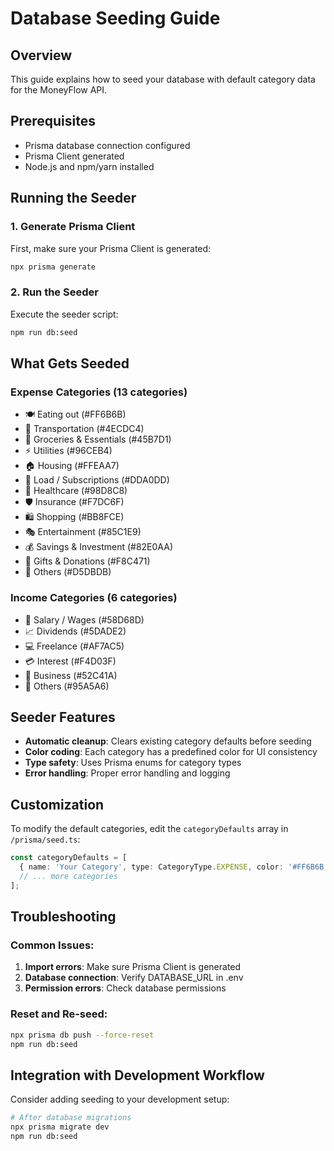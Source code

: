 # Database Seeding Guide

## Overview
This guide explains how to seed your database with default category data for the MoneyFlow API.

## Prerequisites
- Prisma database connection configured
- Prisma Client generated
- Node.js and npm/yarn installed

## Running the Seeder

### 1. Generate Prisma Client
First, make sure your Prisma Client is generated:
```bash
npx prisma generate
```

### 2. Run the Seeder
Execute the seeder script:
```bash
npm run db:seed
```

## What Gets Seeded

### Expense Categories (13 categories)
- 🍽️ Eating out (#FF6B6B)
- 🚗 Transportation (#4ECDC4)
- 🛒 Groceries & Essentials (#45B7D1)
- ⚡ Utilities (#96CEB4)
- 🏠 Housing (#FFEAA7)
- 📱 Load / Subscriptions (#DDA0DD)
- 🏥 Healthcare (#98D8C8)
- 🛡️ Insurance (#F7DC6F)
- 🛍️ Shopping (#BB8FCE)
- 🎭 Entertainment (#85C1E9)
- 💰 Savings & Investment (#82E0AA)
- 🎁 Gifts & Donations (#F8C471)
- 📝 Others (#D5DBDB)

### Income Categories (6 categories)
- 💼 Salary / Wages (#58D68D)
- 📈 Dividends (#5DADE2)
- 💻 Freelance (#AF7AC5)
- 💳 Interest (#F4D03F)
- 🏢 Business (#52C41A)
- 📝 Others (#95A5A6)

## Seeder Features

- **Automatic cleanup**: Clears existing category defaults before seeding
- **Color coding**: Each category has a predefined color for UI consistency
- **Type safety**: Uses Prisma enums for category types
- **Error handling**: Proper error handling and logging

## Customization

To modify the default categories, edit the `categoryDefaults` array in `/prisma/seed.ts`:

```typescript
const categoryDefaults = [
  { name: 'Your Category', type: CategoryType.EXPENSE, color: '#FF6B6B' },
  // ... more categories
];
```

## Troubleshooting

### Common Issues:

1. **Import errors**: Make sure Prisma Client is generated
2. **Database connection**: Verify DATABASE_URL in .env
3. **Permission errors**: Check database permissions

### Reset and Re-seed:
```bash
npx prisma db push --force-reset
npm run db:seed
```

## Integration with Development Workflow

Consider adding seeding to your development setup:

```bash
# After database migrations
npx prisma migrate dev
npm run db:seed
```
